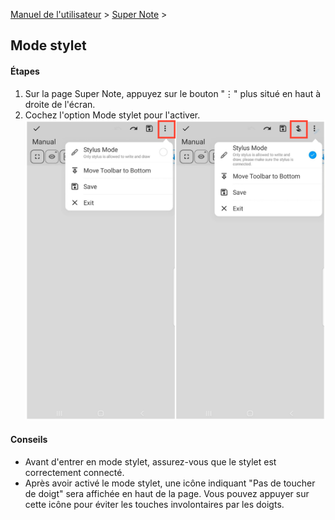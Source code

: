 [Manuel de l'utilisateur](/dragonnest/drawnote/manual/fr) > [Super Note](/dragonnest/drawnote/manual/fr/super_note) >

Mode stylet
---

#### Étapes

1. Sur la page Super Note, appuyez sur le bouton "⋮" plus situé en haut à droite de l'écran.
2. Cochez l'option Mode stylet pour l'activer.
   ![](imgs/stylus_mode1.png)

#### Conseils
- Avant d'entrer en mode stylet, assurez-vous que le stylet est correctement connecté.
- Après avoir activé le mode stylet, une icône indiquant "Pas de toucher de doigt" sera affichée en haut de la page. Vous pouvez appuyer sur cette icône pour éviter les touches involontaires par les doigts.
